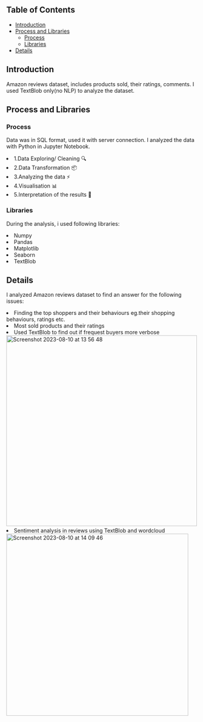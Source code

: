 ## Table of Contents
- [Introduction](#introduction)
- [Process and Libraries](#Process-and-libraries)
  - [Process](#Process)
  - [Libraries](#Libraries)
- [Details](#details)


## Introduction
Amazon reviews dataset, includes products sold, their ratings, comments. I used TextBlob only(no NLP) to analyze the dataset.

## Process and Libraries
### Process
Data was in SQL format, used it with server connection. I analyzed the data with Python in Jupyter Notebook.
 <li> 1.Data Exploring/ Cleaning 🔍
 <li> 2.Data Transformation 📦
 <li> 3.Analyzing the data ⚡️
 <li> 4.Visualisation 📊
 <li> 5.Interpretation of the results 🧠

### Libraries
During the analysis, i used following libraries:

<li>Numpy              
<li>Pandas            
<li>Matplotlib         
<li>Seaborn            
<li>TextBlob               

## Details

I analyzed Amazon reviews dataset to find an answer for the following issues:
<li> Finding the top shoppers and their behaviours eg.their shopping behaviours, ratings etc.
<li> Most sold products and their ratings
<li> Used TextBlob to find out if frequest buyers more verbose
<img width="503" alt="Screenshot 2023-08-10 at 13 56 48" src="https://github.com/lilalayla/Data_Analysis_Projects/assets/126274626/6144bfb6-5a08-467c-8a79-87a92c253e65">
<li> Sentiment analysis in reviews using TextBlob and wordcloud
<img width="480" alt="Screenshot 2023-08-10 at 14 09 46" src="https://github.com/lilalayla/Data_Analysis_Projects/assets/126274626/f94f30c9-9f77-4b0c-9ea7-6e119272b839">


